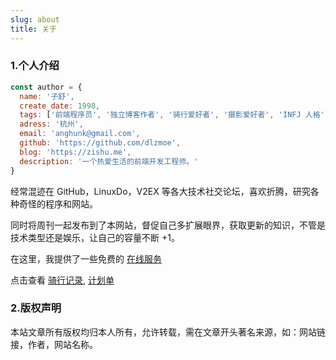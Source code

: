 ```yaml
---
slug: about
title: 关于
---
```


### 1.个人介绍

```js
const author = {
  name: '子舒',
  create_date: 1998,
  tags: ['前端程序员', '独立博客作者', '骑行爱好者', '摄影爱好者', 'INFJ 人格'],
  adress: '杭州',
  email: 'anghunk@gmail.com',
  github: 'https://github.com/dlzmoe',
  blog: 'https://zishu.me',
  description: '一个热爱生活的前端开发工程师。'
}
```

经常混迹在 GitHub，LinuxDo，V2EX 等各大技术社交论坛，喜欢折腾，研究各种奇怪的程序和网站。

同时将周刊一起发布到了本网站，督促自己多扩展眼界，获取更新的知识，不管是技术类型还是娱乐，让自己的容量不断 +1。

在这里，我提供了一些免费的 [在线服务](/serve/)

点击查看 [骑行记录](/riding/), [计划单](/plan/)


### 2.版权声明

本站文章所有版权均归本人所有，允许转载，需在文章开头著名来源，如：网站链接，作者，网站名称。

